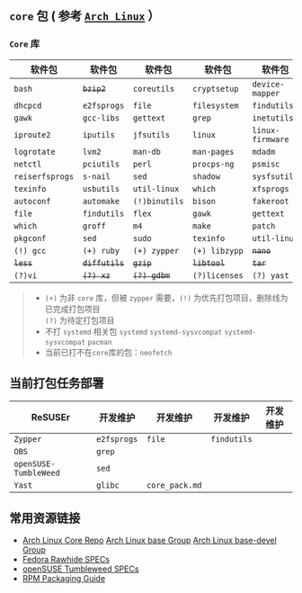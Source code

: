 ## **`core` 包** ( 参考 [`Arch Linux`](https://www.archlinux.org/packages/ "Arch Linux Packages") ）

### `Core` 库
| 软件包           | 软件包           | 软件包          | 软件包         | 软件包           |
| --------------- | --------------- | -------------- | ------------- | ---------------- |
| `bash`          | ~~`bzip2`~~     | `coreutils`    | `cryptsetup`  | `device-mapper`  |
| `dhcpcd`        | `e2fsprogs`     | `file`         | `filesystem`  | `findutils`      |
| `gawk`          | `gcc-libs`      | `gettext`      | `grep`        | `inetutils`      |
| `iproute2`      | `iputils`       | `jfsutils`     | `linux`       | `linux-firmware` |
| `logrotate`     | `lvm2`          | `man-db`       | `man-pages`   | `mdadm`          |
| `netctl`        | `pciutils`      | `perl`         | `procps-ng`   | `psmisc`         |
| `reiserfsprogs` | `s-nail`        | `sed`          | `shadow`      | `sysfsutils`     |
| `texinfo`       | `usbutils`      | `util-linux`   | `which`       | `xfsprogs`       |
| `autoconf`      | `automake`      | `(!)binutils`  | `bison`       | `fakeroot`       |
| `file`          | `findutils`     | `flex`         | `gawk`        | `gettext`        |
| `which`         | `groff`         | `m4`           | `make`        | `patch`          |
| `pkgconf`       | `sed`           | `sudo`         | `texinfo`     | `util-linux`     |
| `(!) gcc`       | `(+) ruby`      | `(+) zypper`   | `(+) libzypp` | ~~`nano`~~       |
| ~~`less`~~      | ~~`diffutils`~~ | ~~`gzip`~~     | ~~`libtool`~~ | ~~`tar`~~        |
| `(?)vi`         | ~~`(?) xz`~~    | ~~`(?) gdbm`~~ | `(?)licenses` | `(?) yast`       |

> * `(+)` 为非 `core` 库，但被 `zypper` 需要，`(!)` 为优先打包项目，删除线为已完成打包项目  
>   `(?)` 为待定打包项目
> * 不打 `systemd` 相关包 `systemd` `systemd-sysvcompat` `systemd-sysvcompat` `pacman`
> * 当前已打不在`core`库的包：`neofetch`

## 当前打包任务部署

| ReSUSEr               | 开发维护    | 开发维护       | 开发维护     | 开发维护  |
| --------------------- | ---------- | -------------- | ------------| -------- |
| `Zypper`              | `e2fsprogs`| `file`         | `findutils` |          |
| `OBS`                 | `grep`     |                |             |          |
| `openSUSE-TumbleWeed` | `sed`      |                |             |          |
| `Yast`                | `glibc`    | `core_pack.md` |             |          |

## 常用资源链接
* [Arch Linux Core Repo](https://www.archlinux.org/packages/?repo=Core "Arch Linux Core Repo Search")  [Arch Linux base Group](https://www.archlinux.org/groups/x86_64/base/ "Arch Linux base Group")  [Arch Linux base-devel Group ](https://www.archlinux.org/groups/x86_64/base-devel/ "Arch Linux base-devel Group")
* [Fedora Rawhide SPECs](https://dl.fedoraproject.org/pub/fedora/linux/development/rawhide/Workstation/source/tree/Packages/ "Fedora Rawhide SPECS")
* [openSUSE Tumbleweed SPECs](http://opensuse.mirror.liquidtelecom.com/source/tumbleweed/repo/ "风滚草的SPEC")
* [RPM Packaging Guide](https://rpm-packaging-guide.github.io/ "RPM 打包手册")
